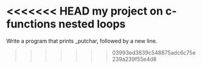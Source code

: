 <<<<<<< HEAD
my project on c-functions nested loops
=======
Write a program that prints _putchar, followed by a new line.
>>>>>>> 03993ed3839c548875adc6c75e239a239f55e4d8
